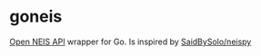 # goneis
[Open NEIS API](https://open.neis.go.kr/) wrapper for Go. Is inspired by [SaidBySolo/neispy](https://github.com/SaidBySolo/neispy)
